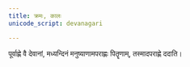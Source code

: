 ```yaml
---
title: क्रमः, कालः  
unicode_script: devanagari

---
```


पूर्वाह्णे वै देवानां, मध्यन्दिनं मनुष्याणामपराह्णः पितॄणाम्, तस्मादपराह्णे ददाति।